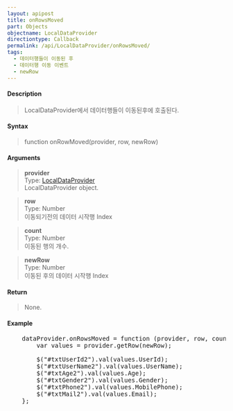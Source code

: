 ```yaml
---
layout: apipost
title: onRowsMoved
part: Objects
objectname: LocalDataProvider
directiontype: Callback
permalink: /api/LocalDataProvider/onRowsMoved/
tags:
  - 데이터행들이 이동된 후
  - 데이터행 이동 이벤트
  - newRow
---
```



#### Description

> LocalDataProvider에서 데이터행들이 이동된후에 호출된다.

#### Syntax

> function onRowMoved(provider, row, newRow)

#### Arguments

> **provider**  
> Type: [LocalDataProvider](/api/LocalDataProvider/)  
> LocalDataProvider object.

> **row**  
> Type: Number  
> 이동되기전의 데이터 시작행 Index  

> **count**  
> Type: Number  
> 이동된 행의 개수.

> **newRow**  
> Type: Number  
> 이동된 후의 데이터 시작행 Index

#### Return

> None.

#### Example

<pre class="prettyprint">
    dataProvider.onRowsMoved = function (provider, row, count, newRow) {
        var values = provider.getRow(newRow);

        $("#txtUserId2").val(values.UserId);
        $("#txtUserName2").val(values.UserName);
        $("#txtAge2").val(values.Age);
        $("#txtGender2").val(values.Gender);
        $("#txtPhone2").val(values.MobilePhone);
        $("#txtMail2").val(values.Email);
    };
</pre>

